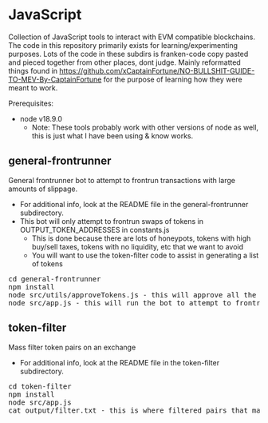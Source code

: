 # JavaScript

Collection of JavaScript tools to interact with EVM compatible blockchains. The code in this repository primarily exists for learning/experimenting purposes. Lots of the code in these subdirs is franken-code copy pasted and pieced together from other places, dont judge. Mainly reformatted things found in https://github.com/xCaptainFortune/NO-BULLSHIT-GUIDE-TO-MEV-By-CaptainFortune for the purpose of learning how they were meant to work.
<p>

Prerequisites:
 - node v18.9.0
   - Note: These tools probably work with other versions of node as well, this is just what I have been using & know works.

## general-frontrunner
General frontrunner bot to attempt to frontrun transactions with large amounts of slippage.
 - For additional info, look at the README file in the general-frontrunner subdirectory.
 - This bot will only attempt to frontrun swaps of tokens in OUTPUT_TOKEN_ADDRESSES in constants.js
   - This is done because there are lots of honeypots, tokens with high buy/sell taxes, tokens with no liquidity, etc that we want to avoid
   - You will want to use the token-filter code to assist in generating a list of tokens
<pre>
cd general-frontrunner
npm install
node src/utils/approveTokens.js - this will approve all the tokens in OUTPUT_TOKEN_ADDRESSES for swaps, make sure you have enough gas
node src/app.js - this will run the bot to attempt to frontrun pending tx of tokens in OUTPUT_TOKEN_ADDRESSES when profitable
</pre>

## token-filter
Mass filter token pairs on an exchange
 - For additional info, look at the README file in the token-filter subdirectory.
<pre>
cd token-filter
npm install
node src/app.js
cat output/filter.txt - this is where filtered pairs that make the cut will be written to
</pre>
